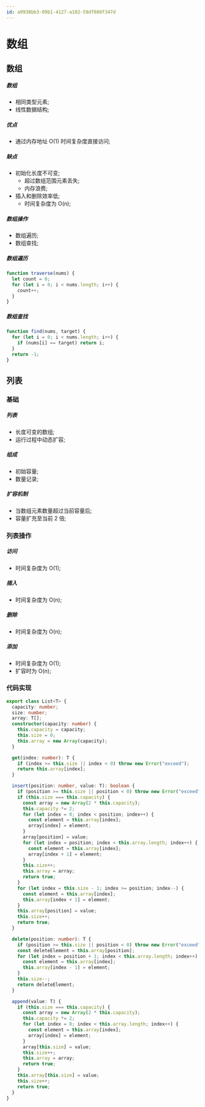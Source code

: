 ```yaml
---
id: a9938bb3-09b1-4127-a102-59df088f347d
---
```


# 数组

## 数组

##### 数组

- 相同类型元素;
- 线性数据结构;

##### 优点

- 通过内存地址 O(1) 时间复杂度直接访问;

##### 缺点

- 初始化长度不可变;
  - 超过数组范围元素丢失;
  - 内存浪费;
- 插入和删除效率低;
  - 时间复杂度为 O(n);

##### 数组操作

- 数组遍历;
- 数组查找;

##### 数组遍历

```typescript
function traverse(nums) {
  let count = 0;
  for (let i = 0; i < nums.length; i++) {
    count++;
  }
}
```

##### 数组查找

```typescript
function find(nums, target) {
  for (let i = 0; i < nums.length; i++) {
    if (nums[i] == target) return i;
  }
  return -1;
}
```

## 列表

### 基础

##### 列表

- 长度可变的数组;
- 运行过程中动态扩容;

##### 组成

- 初始容量;
- 数量记录;

##### 扩容机制

- 当数组元素数量超过当前容量后;
- 容量扩充至当前 2 倍;

### 列表操作

##### 访问

- 时间复杂度为 O(1);

##### 插入

- 时间复杂度为 O(n);

##### 删除

- 时间复杂度为 O(n);

##### 添加

- 时间复杂度为 O(1);
- 扩容时为 O(n);

### 代码实现

```typescript
export class List<T> {
  capacity: number;
  size: number;
  array: T[];
  constructor(capacity: number) {
    this.capacity = capacity;
    this.size = 0;
    this.array = new Array(capacity);
  }

  get(index: number): T {
    if (index >= this.size || index < 0) throw new Error("exceed");
    return this.array[index];
  }

  insert(position: number, value: T): boolean {
    if (position >= this.size || position < 0) throw new Error("exceed");
    if (this.size === this.capacity) {
      const array = new Array(2 * this.capacity);
      this.capacity *= 2;
      for (let index = 0; index < position; index++) {
        const element = this.array[index];
        array[index] = element;
      }
      array[position] = value;
      for (let index = position; index < this.array.length; index++) {
        const element = this.array[index];
        array[index + 1] = element;
      }
      this.size++;
      this.array = array;
      return true;
    }
    for (let index = this.size - 1; index >= position; index--) {
      const element = this.array[index];
      this.array[index + 1] = element;
    }
    this.array[position] = value;
    this.size++;
    return true;
  }

  delete(position: number): T {
    if (position >= this.size || position < 0) throw new Error("exceed");
    const deleteElement = this.array[position];
    for (let index = position + 1; index < this.array.length; index++) {
      const element = this.array[index];
      this.array[index - 1] = element;
    }
    this.size--;
    return deleteElement;
  }

  append(value: T) {
    if (this.size === this.capacity) {
      const array = new Array(2 * this.capacity);
      this.capacity *= 2;
      for (let index = 0; index < this.array.length; index++) {
        const element = this.array[index];
        array[index] = element;
      }
      array[this.size] = value;
      this.size++;
      this.array = array;
      return true;
    }
    this.array[this.size] = value;
    this.size++;
    return true;
  }
}
```
